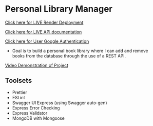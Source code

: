 # Personal Library Manager

[Click here for LIVE Render Deployment](https://personal-library-manager-cavh.onrender.com)

[Click here for LIVE API documentation](https://personal-library-manager-cavh.onrender.com/api-docs)

[Click here for User Google Authentication](https://personal-library-manager-cavh.onrender.com/auth/google)


* Goal is to build a personal book library where I can add and remove books from the database through the use of a REST API.

[Video Demonstration of Project](https://www.youtube.com/watch?v=kxszCuG6xVE)

## Toolsets
* Prettier
* ESLint
* Swagger UI Express (using Swagger auto-gen)
* Express Error Checking
* Express Validator
* MongoDB with Mongoose